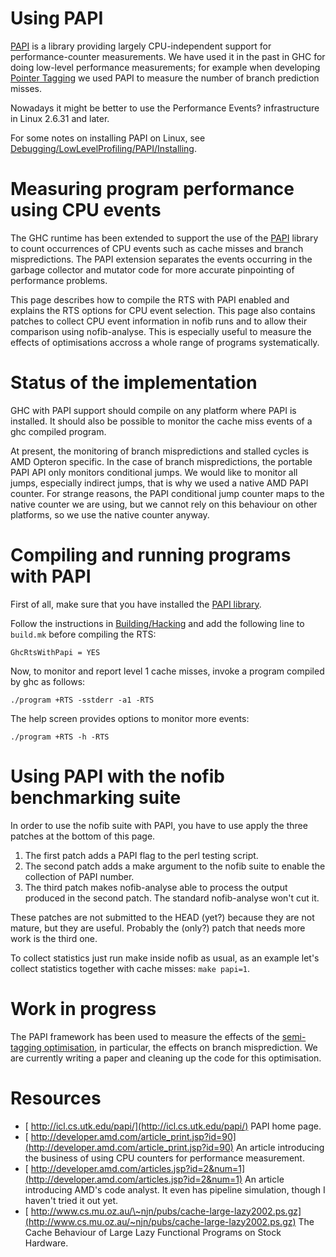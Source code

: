 # Using PAPI

[ PAPI](http://icl.cs.utk.edu/papi/) is a library providing largely CPU-independent support for performance-counter measurements.  We have used it in the past in GHC for doing low-level performance measurements; for example when developing [Pointer Tagging](commentary/rts/haskell-execution/pointer-tagging) we used PAPI to measure the number of branch prediction misses.


Nowadays it might be better to use the Performance Events? infrastructure in Linux 2.6.31 and later.


For some notes on installing PAPI on Linux, see [Debugging/LowLevelProfiling/PAPI/Installing](debugging/low-level-profiling/papi/installing).

# Measuring program performance using CPU events


The GHC runtime has been extended to support the use of the [ PAPI](http://icl.cs.utk.edu/papi/) library to count occurrences of CPU events such as cache misses and branch mispredictions. The PAPI extension separates the events occurring in the garbage collector and mutator code for more accurate pinpointing of performance problems.


This page describes how to compile the RTS with PAPI enabled and explains the RTS options for CPU event selection. This page also contains patches to collect CPU event information in nofib runs and to allow their comparison using nofib-analyse. This is especially useful to measure the effects of optimisations accross a whole range of programs systematically.

# Status of the implementation


GHC with PAPI support should compile on any platform where PAPI is installed. It should also be possible to monitor the cache miss events of a ghc compiled program.


At present, the monitoring of branch mispredictions and stalled cycles is AMD Opteron specific. In the case of branch mispredictions, the portable PAPI API only monitors conditional jumps. We would like to monitor all jumps, especially indirect jumps, that is why we used a native AMD PAPI counter. For strange reasons, the PAPI conditional jump counter maps to the native counter we are using, but we cannot rely on this behaviour on other platforms, so we use the native counter anyway.

# Compiling and running programs with PAPI


First of all, make sure that you have installed the [ PAPI library](http://icl.cs.utk.edu/papi/).


Follow the instructions in [Building/Hacking](building/hacking) and add the following line to `build.mk` before compiling the RTS:

```wiki
GhcRtsWithPapi = YES
```


Now, to monitor and report level 1 cache misses, invoke a program compiled by ghc as follows:

```wiki
./program +RTS -sstderr -a1 -RTS
```


The help screen provides options to monitor more events:

```wiki
./program +RTS -h -RTS
```

# Using PAPI with the nofib benchmarking suite


In order to use the nofib suite with PAPI, you have to use apply the three patches at the bottom of this page.

1. The first patch adds a PAPI flag to the perl testing script.
1. The second patch adds a make argument to the nofib suite to enable the collection of PAPI number.
1. The third patch makes nofib-analyse able to process the output produced in the second patch. The standard nofib-analyse won't cut it.


These patches are not submitted to the HEAD (yet?) because they are not mature, but they are useful. Probably the (only?) patch that needs more work is the third one.


To collect statistics just run make inside nofib as usual, as an example let's collect statistics together with cache misses: `make papi=1`.

# Work in progress


The PAPI framework has been used to measure the effects of the [semi-tagging optimisation](semi-tagging), in particular, the effects on branch misprediction. We are currently writing a paper and cleaning up the code for this optimisation.

# Resources

- [ http://icl.cs.utk.edu/papi/](http://icl.cs.utk.edu/papi/) PAPI home page.
- [ http://developer.amd.com/article_print.jsp?id=90](http://developer.amd.com/article_print.jsp?id=90) An article introducing the business of using CPU counters for performance measurement.
- [ http://developer.amd.com/articles.jsp?id=2&num=1](http://developer.amd.com/articles.jsp?id=2&num=1) An article introducing AMD's code analyst. It even has pipeline simulation, though I haven't tried it out yet.
- [ http://www.cs.mu.oz.au/\~njn/pubs/cache-large-lazy2002.ps.gz](http://www.cs.mu.oz.au/~njn/pubs/cache-large-lazy2002.ps.gz) The Cache Behaviour of Large Lazy Functional Programs on Stock Hardware.
